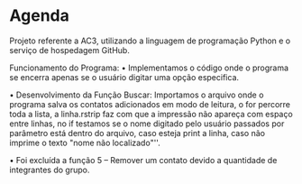 Agenda
================================

Projeto referente a AC3, utilizando a linguagem de programação Python e o serviço de hospedagem GitHub.

Funcionamento do Programa:
•	Implementamos o código onde o programa se encerra apenas se o usuário digitar uma opção especifica.

•	Desenvolvimento da Função Buscar:
Importamos o arquivo onde o programa salva os contatos adicionados em modo de leitura, o for percorre toda a lista, a linha.rstrip faz com que a impressão não apareça com espaço entre linhas, no if testamos se o nome digitado pelo usuário passados por parâmetro está dentro do arquivo, caso esteja print a linha, caso não imprime o texto "nome não localizado"''. 

•	Foi excluída a função 5 – Remover um contato devido a quantidade de integrantes do grupo.

